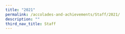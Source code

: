 ```yaml
---
title: "2021"
permalink: /accolades-and-achievements/Staff/2021/
description: ""
third_nav_title: Staff
---
```

